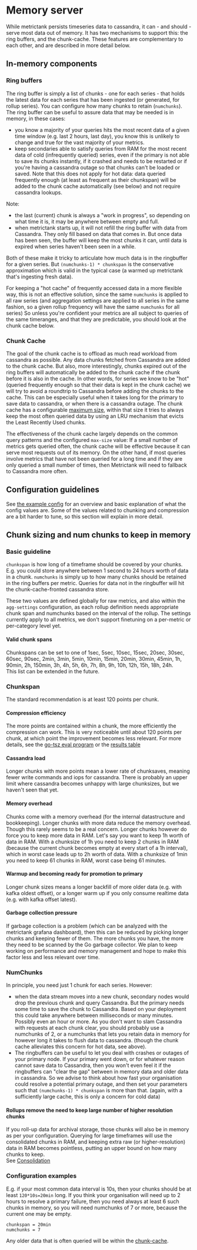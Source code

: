 # Memory server

While metrictank persists timeseries data to cassandra, it can - and should - serve most data out of memory.
It has two mechanisms to support this: the ring buffers, and the chunk-cache.  These features are complementary to each other, and are described in more detail below.

## In-memory components

### Ring buffers

The ring buffer is simply a list of chunks - one for each series - that holds the latest data for each series that has been ingested (or generated, for rollup series).
You can configure how many chunks to retain (`numchunks`).
The ring buffer can be useful to assure data that may be needed is in memory, in these cases:
* you know a majority of your queries hits the most recent data of a given time window (e.g. last 2 hours, last day), you know this is unlikely to change and true for the vast majority of your metrics. 
* keep secondaries able to satisfy queries from RAM for the most recent data of cold (infrequently queried) series, even if the primary is not able to save its chunks instantly, if it crashed and needs to be restarted or if you're having a cassandra outage so that chunks can't be loaded or saved.  Note that this does not apply for hot data: data queried frequently enough (at least as frequent as their chunkspan) will be added to the chunk cache automatically (see below) and not require cassandra lookups.

Note:
* the last (current) chunk is always a "work in progress", so depending on what time it is, it may be anywhere between empty and full.
* when metrictank starts up, it will not refill the ring buffer with data from Cassandra. They only fill based on data that comes in.  But once data has been seen, the buffer
  will keep the most chunks it can, until data is expired when series haven't been seen in a while.

Both of these make it tricky to articulate how much data is in the ringbuffer for a given series.  But `(numchunks-1) * chunkspan` is the conservative approximation which is valid in the typical case (a warmed up metrictank that's ingesting fresh data).

For keeping a "hot cache" of frequently accessed data in a more flexible way, this is not an effective solution, since the same `numchunks` is applied to all raw series
(and aggregation settings are applied to all series in the same fashion, so a given rollup frequency will have the same `numchunks` for all series)
So unless you're confident your metrics are all subject to queries of the same timeranges, and that they are predictable, you should look at the chunk cache below.

### Chunk Cache

The goal of the chunk cache is to offload as much read workload from cassandra as possible.
Any data chunks fetched from Cassandra are added to the chunk cache.
But also, more interestingly, chunks expired out of the ring buffers will automatically be added to the chunk cache if the chunk before it is also in the cache.
In other words, for series we know to be "hot" (queried frequently enough so that their data is kept in the chunk cache) we will try to avoid a roundtrip to Cassandra before adding the chunks to the cache.  This can be especially useful when it takes long for the primary to save data to cassandra, or when there is a cassandra outage.
The chunk cache has a configurable [maximum size](https://github.com/raintank/metrictank/blob/master/docs/config.md#chunk-cache),
within that size it tries to always keep the most often queried data by using an LRU mechanism that evicts the Least Recently Used chunks.

The effectiveness of the chunk cache largely depends on the common query patterns and the configured `max-size` value:
If a small number of metrics gets queried often, the chunk cache will be effective because it can serve most requests out of its memory.
On the other hand, if most queries involve metrics that have not been queried for a long time and if they are only queried a small number of times,
then Metrictank will need to fallback to Cassandra more often.

## Configuration guidelines

See [the example config](https://github.com/raintank/metrictank/blob/master/metrictank-sample.ini) for an overview and basic explanation of what the config values are.
Some of the values related to chunking and compression are a bit harder to tune, so this section will explain in more detail.


## Chunk sizing and num chunks to keep in memory

### Basic guideline

`chunkspan` is how long of a timeframe should be covered by your chunks. E.g. you could store anywhere between 1 second to 24 hours worth of data in a chunk.
`numchunks` is simply up to how many chunks should be retained in the ring buffers per metric. Queries for data not in the ringbuffer will hit the chunk-cache-fronted cassandra store.

These two values are defined globally for raw metrics, and also within the `agg-settings` configuration, as each rollup definition needs appropriate chunk span and numchunks based on the interval of the rollup.  The settings currently apply to all metrics, we don't support finetuning on a per-metric or per-category level yet.

#### Valid chunk spans

Chunkspans can be set to one of 1sec, 5sec, 10sec, 15sec, 20sec, 30sec, 60sec, 90sec, 2min, 3min, 5min, 10min, 15min, 20min, 30min, 45min, 1h, 90min, 2h, 150min, 3h, 4h, 5h, 6h, 7h, 8h, 9h, 10h, 12h, 15h, 18h, 24h.  
This list can be extended in the future.

### Chunkspan

The standard recommendation is at least 120 points per chunk.

#### Compression efficiency

The more points are contained within a chunk, the more efficiently the compression can work. This is very noticeable
until about 120 points per chunk, at which point the improvement becomes less relevant.
For more details, see the [go-tsz eval program](https://github.com/dgryski/go-tsz/tree/master/eval) or the 
[results table](https://raw.githubusercontent.com/dgryski/go-tsz/master/eval/eval-results.png)

#### Cassandra load

Longer chunks with more points mean a lower rate of chunksaves, meaning fewer write commands and iops for cassandra.
There is probably an upper limit where cassandra becomes unhappy with large chunksizes, but we haven't seen that yet. 

#### Memory overhead

Chunks come with a memory overhead (for the internal datastructure and bookkeeping).  Longer chunks with more data reduce the memory overhead.  Though this rarely seems to be a real concern.
Longer chunks however do force you to keep more data in RAM. Let's say you want to keep 1h worth of data in RAM. With a chunksize of 1h you need to keep 2 chunks in RAM 
(because the current chunk becomes empty at every start of a 1h interval), which in worst case leads up to 2h worth of data.  With a chunksize of 1min you need to keep 61 chunks in RAM,
worst case being 61 minutes.

#### Warmup and becoming ready for promotion to primary

Longer chunk sizes means a longer backfill of more older data (e.g. with kafka oldest offset),
or a longer warm up if you only consume realtime data (e.g. with kafka offset latest).

#### Garbage collection pressure

If garbage collection is a problem (which can be analyzed with the metrictank grafana dashboard), then this can be reduced by picking longer chunks and keeping fewer of them.
The more chunks you have, the more they need to be scanned by the Go garbage collector.
We plan to keep working on performance and memory management and hope to make this factor less and less relevant over time.

### NumChunks

In principle, you need just 1 chunk for each series.
However:
* when the data stream moves into a new chunk, secondary nodes would drop the previous chunk and query Cassandra. But the primary needs some time to save the chunk to Cassandra.  Based on your deployment this could take anywhere between milliseconds or many minutes. Possibly even an hour or more.  As you don't want to slam Cassandra with requests at each chunk clear, you should probably use a numchunks of 2, or a numchunks that lets you retain data in memory for however long it takes to flush data to cassandra. (though the chunk cache alleviates this concern for hot data, see above).
* The ringbuffers can be useful to let you deal with crashes or outages of your primary node.  If your primary went down, or for whatever reason cannot save data to Cassandra, then you won't even feel it if the ringbuffers can "clear the gap" between in memory data and older data in cassandra. So we advise to think about how fast your organisation could resolve a potential primary outage, and then set your parameters such that `(numchunks-1) * chunkspan` is more than that. (again, with a sufficiently large cache, this is only a concern for cold data)

#### Rollups remove the need to keep large number of higher resolution chunks

If you roll-up data for archival storage, those chunks will also be in memory as per your configuration.
Querying for large timeframes will use the consolidated chunks in RAM, and keeping
extra raw (or higher-resolution) data in RAM becomes pointless, putting an upper bound on how many chunks to keep.  
See [Consolidation](https://github.com/raintank/metrictank/blob/master/docs/consolidation.md)


### Configuration examples

E.g. if your most common data interval is 10s, then your chunks should be at least `120*10s=20min` long.
If you think your organisation will need up to 2 hours to resolve a primary failure, then you need always at least 6 such chunks in memory,
so you will need numchunks of 7 or more, because the current one may be empty.

```
chunkspan = 20min
numchunks = 7
```

Any older data that is often queried will be within the [chunk-cache](#chunk-cache).
